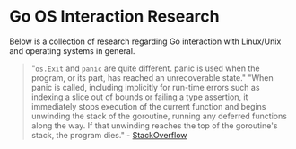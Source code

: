 # Go OS Interaction Research
Below is a collection of research regarding Go interaction with Linux/Unix and
operating systems in general.


> "`os.Exit` and `panic` are quite different. panic is used when the program,
> or its part, has reached an unrecoverable state." 
> "When panic is called, including implicitly for run-time errors such as
> indexing a slice out of bounds or failing a type assertion, it immediately
> stops execution of the current function and begins unwinding the stack of
> the goroutine, running any deferred functions along the way. If that unwinding
> reaches the top of the goroutine's stack, the program dies." - [StackOverflow](https://stackoverflow.com/questions/28472922/when-to-use-os-exit-and-panic)

